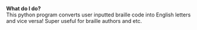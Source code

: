 **What do I do?**
<br/>
This python program converts user inputted braille code into English letters and vice versa! Super useful for braille authors and etc.

